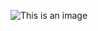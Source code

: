 ![This is an image](https://github.com/pattusdev/Network-Virtualization-DHCP-Telnet-SSH-FTP-SAMBA-/blob/main/images/Capture.JPG)
